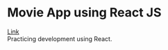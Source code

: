 # Movie App using React JS
[Link](https://kevink1113.github.io/movie_app/)<br>
Practicing development using React.